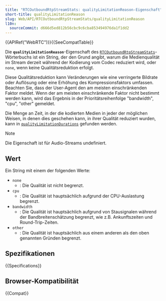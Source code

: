 ```yaml
---
title: "RTCOutboundRtpStreamStats: qualityLimitationReason-Eigenschaft"
short-title: qualityLimitationReason
slug: Web/API/RTCOutboundRtpStreamStats/qualityLimitationReason
l10n:
  sourceCommit: d666d5ed812b56cbc9c6cba853494976da1f1dd2
---
```


{{APIRef("WebRTC")}}{{SeeCompatTable}}

Die **`qualityLimitationReason`**-Eigenschaft des [`RTCOutboundRtpStreamStats`](/de/docs/Web/API/RTCOutboundRtpStreamStats)-Wörterbuchs ist ein String, der den Grund angibt, warum die Medienqualität im Stream derzeit während der Kodierung vom Codec reduziert wird, oder `none`, wenn keine Qualitätsreduktion erfolgt.

Diese Qualitätsreduktion kann Veränderungen wie eine verringerte Bildrate oder Auflösung oder eine Erhöhung des Kompressionsfaktors umfassen. Beachten Sie, dass der User-Agent den am meisten einschränkenden Faktor meldet. Wenn der am meisten einschränkende Faktor nicht bestimmt werden kann, wird das Ergebnis in der Prioritätsreihenfolge "bandwidth", "cpu", "other" gemeldet.

Die Menge an Zeit, in der die kodierten Medien in jeder der möglichen Weisen, in denen dies geschehen kann, in ihrer Qualität reduziert wurden, kann in [`qualityLimitationDurations`](/de/docs/Web/API/RTCOutboundRtpStreamStats/qualityLimitationDurations) gefunden werden.

> [!NOTE]
> Die Eigenschaft ist für Audio-Streams undefiniert.

## Wert

Ein String mit einem der folgenden Werte:

- `none`
  - : Die Qualität ist nicht begrenzt.
- `cpu`
  - : Die Qualität ist hauptsächlich aufgrund der CPU-Auslastung begrenzt.
- `bandwidth`
  - : Die Qualität ist hauptsächlich aufgrund von Stausignalen während der Bandbreitenschätzung begrenzt, wie z.B. Ankunftszeiten und Round-Trip-Zeiten.
- `other`
  - : Die Qualität ist hauptsächlich aus einem anderen als den oben genannten Gründen begrenzt.

## Spezifikationen

{{Specifications}}

## Browser-Kompatibilität

{{Compat}}
